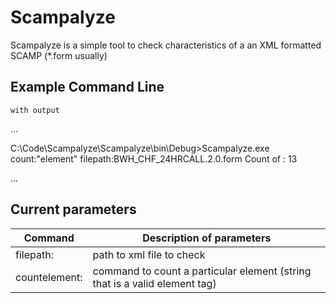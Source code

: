 # Scampalyze
Scampalyze is a simple tool to check characteristics of a an XML formatted SCAMP (*.form usually)
## Example Command Line
	with output
...

C:\Code\Scampalyze\Scampalyze\bin\Debug>Scampalyze.exe count:"element" filepath:BWH_CHF_24HRCALL.2.0.form
Count of <element>: 13

...
## Current parameters
Command | Description of parameters
--------|--------------------------
filepath: | path to xml file to check
countelement: | command to count a particular element (string that is a valid element tag)
